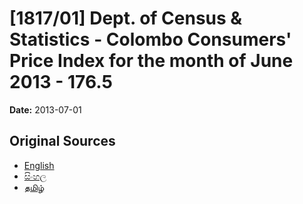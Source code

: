 # [1817/01] Dept. of Census & Statistics - Colombo Consumers' Price Index for the month of June 2013 - 176.5

**Date:** 2013-07-01

## Original Sources

- [English](https://documents.gov.lk/view/extra-gazettes/2013/7/1817-01_E.pdf)
- [සිංහල](https://documents.gov.lk/view/extra-gazettes/2013/7/1817-01_S.pdf)
- [தமிழ்](https://documents.gov.lk/view/extra-gazettes/2013/7/1817-01_T.pdf)
